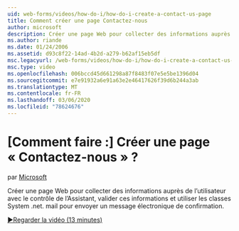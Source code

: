 ```yaml
---
uid: web-forms/videos/how-do-i/how-do-i-create-a-contact-us-page
title: Comment créer une page Contactez-nous
author: microsoft
description: Créer une page Web pour collecter des informations auprès de l’utilisateur avec le contrôle de l’Assistant, valider ces informations et utiliser les classes System .net. mail pour envoyer un CONF...
ms.author: riande
ms.date: 01/24/2006
ms.assetid: d93c8f22-14ad-4b2d-a279-b62af15eb5df
msc.legacyurl: /web-forms/videos/how-do-i/how-do-i-create-a-contact-us-page
msc.type: video
ms.openlocfilehash: 006bccd45d661298a87f8483f07e5e5be1396d04
ms.sourcegitcommit: e7e91932a6e91a63e2e46417626f39d6b244a3ab
ms.translationtype: MT
ms.contentlocale: fr-FR
ms.lasthandoff: 03/06/2020
ms.locfileid: "78624676"
---
```

# <a name="how-do-i-create-a-contact-us-page"></a>[Comment faire :] Créer une page « Contactez-nous » ?

par [Microsoft](https://github.com/microsoft)

Créer une page Web pour collecter des informations auprès de l’utilisateur avec le contrôle de l’Assistant, valider ces informations et utiliser les classes System .net. mail pour envoyer un message électronique de confirmation.

[&#9654;Regarder la vidéo (13 minutes)](https://channel9.msdn.com/Blogs/ASP-NET-Site-Videos/how-do-i-create-a-contact-us-page)
